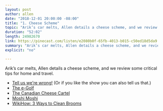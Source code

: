 ```yaml
---
layout: post
author: allen
date: "2018-12-01 20:00:00 -08:00"
title: "1. Cheese Scheme"
topic: "Arik’s car melts, Allen details a cheese scheme, and we review some critical tips for home and travel."
duration: "52:02"
length: 24982670
link: https://pinecast.com/listen/e2080b0f-65fb-4013-b015-c50ed18d5da9.mp3
summary: "Arik’s car melts, Allen details a cheese scheme, and we review some critical tips for home and travel."
explicit: "no"

---
```

 
Arik’s car melts, Allen details a cheese scheme, and we review some critical tips for home and travel.

- [Tell us we're wrong!](mailto:hello@funfact.fm) (Or if you like the show you can also tell us that.)
- [The e-Golf](https://www.vwmodels.ca/2018/egolf/)
- [The Canadian Cheese Cartel](https://allenpike.com/2018/canadian-cheese-cartel/)
- [Moshi Moshi](https://www.tofugu.com/japanese/moshi-moshi/)
- [WikiHow: 3 Ways to Clean Brooms](https://www.wikihow.com/Clean-Brooms)